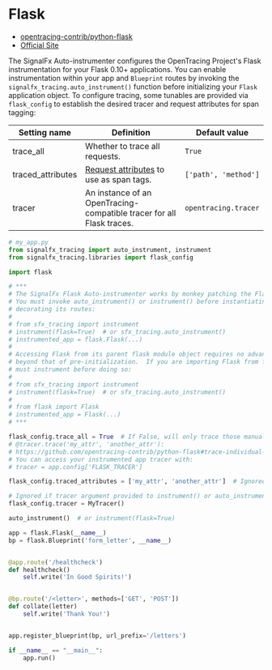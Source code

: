 # Flask

- [opentracing-contrib/python-flask](https://github.com/opentracing-contrib/python-flask)
- [Official Site](http://flask.pocoo.org)

The SignalFx Auto-instrumenter configures the OpenTracing Project's Flask instrumentation for your Flask 0.10+
applications.  You can enable instrumentation within your app and `Blueprint` routes by invoking the
`signalfx_tracing.auto_instrument()` function before initializing your `Flask` application object.
To configure tracing, some tunables are provided via `flask_config` to establish the desired tracer and
request attributes for span tagging:

| Setting name | Definition | Default value |
| -------------|------------|---------------|
| trace_all | Whether to trace all requests. | `True` |
| traced_attributes | [Request attributes](http://flask.pocoo.org/docs/1.0/api/#flask.Request) to use as span tags. | `['path', 'method']` |
| tracer | An instance of an OpenTracing-compatible tracer for all Flask traces. | `opentracing.tracer` |

```python
# my_app.py
from signalfx_tracing import auto_instrument, instrument
from signalfx_tracing.libraries import flask_config

import flask

# ***
# The SignalFx Flask Auto-instrumenter works by monkey patching the Flask.__init__() method.
# You must invoke auto_instrument() or instrument() before instantiating your app and
# decorating its routes:
#
# from sfx_tracing import instrument
# instrument(flask=True)  # or sfx_tracing.auto_instrument()
# instrumented_app = flask.Flask(...)
#
# Accessing Flask from its parent flask module object requires no advanced instrumentation
# beyond that of pre-initialization.  If you are importing Flask from flask directly, you
# must instrument before doing so:
#
# from sfx_tracing import instrument
# instrument(flask=True)  # or sfx_tracing.auto_instrument()
#
# from flask import Flask
# instrumented_app = Flask(...)
# ***

flask_config.trace_all = True  # If False, will only trace those manually decorated with
# @tracer.trace('my_attr', 'another_attr'):
# https://github.com/opentracing-contrib/python-flask#trace-individual-requests
# You can access your instrumented app tracer with:
# tracer = app.config['FLASK_TRACER']

flask_config.traced_attributes = ['my_attr', 'another_attr']  # Ignored if flask_config.trace_all is False.

# Ignored if tracer argument provided to instrument() or auto_instrument()
flask_config.tracer = MyTracer()

auto_instrument()  # or instrument(flask=True)

app = flask.Flask(__name__)
bp = flask.Blueprint('form_letter', __name__)


@app.route('/healthcheck')
def healthcheck()
    self.write('In Good Spirits!')


@bp.route('/<letter>', methods=['GET', 'POST'])
def collate(letter)
    self.write('Thank You!')


app.register_blueprint(bp, url_prefix='/letters')

if __name__ == "__main__":
    app.run()
```
